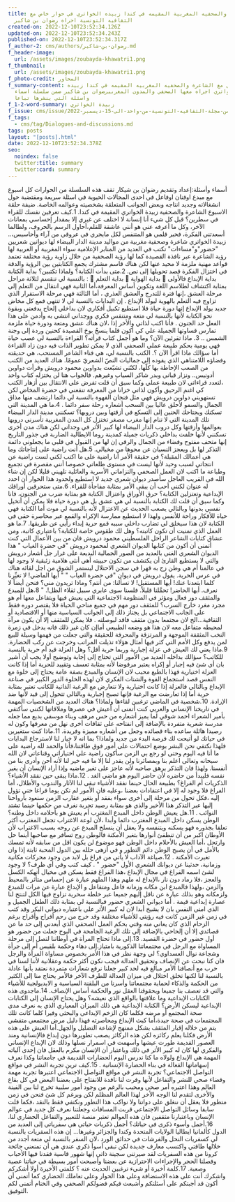 ```yaml
---
title: الشاعره والصحفيه المغربية المقيمه في كندا زبيده الخواتري في حوار خاص مع
  الثقافيه التونسية احراه رضوان بن شاكير
created-on: 2022-12-10T23:52:34.126Z
updated-on: 2022-12-10T23:52:34.243Z
published-on: 2022-12-10T23:52:34.317Z
f_author-2: cms/authors/رضوان-بن-شاكير.md
f_header-image:
  url: /assets/images/zoubayda-khawatri1.png
f_thumbnail:
  url: /assets/images/zoubayda-khawatri1.png
f_photo-credit: المحاور
f_summary-content: حوار شامل مع الشاعرة والصحفيه المغربيه المقيمه في كندا زبيده
  الخواتري اجراه معها الصحفي والمدون المغربيرضوان بن شاكير ضمن سلسلة اسماء
  واسئلة التي ينشرها تباعا
f_1-2-word-summary: زبيدة الخواتري
f_issue: cms/issue/العدد-الخامس-من-مجلة-الثقافيه-التونسية-من-واحد-الى-15-ديسمبر-2022.md
f_tags:
  - cms/tag/Dialogues-and-discussions.md
tags: posts
layout: "[posts].html"
date: 2022-12-10T23:52:34.378Z
seo:
  noindex: false
  twitter:title: summary
  twitter:card: summary
---
```

أسماء وأسئلة:إعداد وتقديم رضوان بن شيكار تقف هذه السلسلة من الحوارات كل اسبوع مع مبدع اوفنان اوفاعل في احدى المجالات الحيوية في اسئلة سريعة ومقتضبة حول انشغالاته وجديد انتاجه وبعض الجوانب المتعلقة بشخصيته وعوالمه الخاصة. ضيفة حلقة الاسبوع  الشاعرة والصحفية زبيدة الخواتري المقيمة في كندا. 1.كيف تعرفين نفسك للقراء في سطرين؟ قبل كل شيء أنا إنسانة  لا اختلف عن غيري إلا بمقدار إحساسي بمعانات الآخر، وكل ما أعرفه عني هو أنني  عاشقة للقلم،أحاول الرسم بالحروف،  ولطالما أسعدتني الفكرة، فحبر قلمي   هو المتنفس لكل مايجري في عروقي من آراء وأحاسيس،.. زبيدة الخواتري شاعرة وصحفية مغربية من مواليد  مدينة الدار البيضاء لها ديوانين شعريين "حضور"و"مساءات" تكتب في العديد من المنابر الإعلامية سواء المغربية أو العربية لها رؤية الشاعرة عبر نافذة القصيدة كما لها رؤية الصحفية من خلال زاوية رؤية مختلفة تعتمد قواعد مهنية ملزمة لا محيد عنها  لكن هناك قاسم مشترك يجمع الكتابتين بين الرؤية والدقة في اختزال الفكرة قصد تحويلها إلى نص. 2.متى بدأت الكتابة؟ ولماذا تكتبين؟ بداية الكتابة بالنسبة لي  تنقسم لثلاثة مراحل :  بداية التعلم  بداية الهواية  بداية الإبداع فالأولى بمثابة اكتشاف لطلاسم اللغة وتكوين أساس المعرفة،أما الثانية فهي انتقال من التعلم إلى مرحلة العشق ،إنها فترة للتدرج والعشق العذري ، أما الثالثة فهي مرحلة الاستقرار الذي تزاوج فيه التعلم بالهوية ليولد الإبداع . إن البدايات بالنسبة لي لا تنتهي فمع كل مخاض جديد يولد الإبداع إنها دورة حياة فلا استطيع تكبيل أفكاري  لان بداخلي إلحاح يدفعني وبقوة نحو الكتابة لأنها بالنسبة لي متعة ومتنفس فكري ووجداني انتشي به وأدمن على  هذا الفعل  حد الجنون . فأنا اكتب لذاتي والأخر إذا ،لان هناك عشق ومتعة ودورة حياة ملزمة تمارس قساوتها الجميلة علي كي أكون قلما ينسجُ بوحَ القصيدة كحنين وردة إلى وجنة الشمس  .. 3. ماذا تقرئين الآن؟ وما هو أجمل كتاب قرأته؟ القراءة بالنسبة لي عصب حياة فهي يومية بحكم طبيعة عملي الصحفي الذي لا يمكن تطوير الذات فيه دون زاد القراءة أما سؤالك ماذا اقرأ الآن ؟. الكتب بالنسبة لي، هي فناء الشاعر المستحب، هي حديقته وفضاؤه اللامتناهي الذي يقوده إلى جماليات النصّ الشعريّ عمومًا. هناك العديد من الكتب من الصعب الإحاطة بها كلّها، لكنّني تشبّعت بدواوين محمود درويش وقرأت دواوين أدونيس.. ونزار قباني وبدر شاكر السياب وغيرهم. فالجواب هنا لن يختزله كتاب واحد ،لتعدد قراءاتي لان طبيعة عملي وكما سبق أن قلت  تفرض علي الانتقال بين أزهار الكتب كي اغنم الرحيق وأكون لذاتي خزانا من المعرفة تنفعني في حضرة المخاض لكن تستهويني دواوين درويش فهي مثل فنجان القهوة بالنسبة لي دائما ارتشف منها مذاق الجمال والسمو  لأحلق عاليا بين السحب أشعاره رحلة سفر دائما . 4.ما هي المدينة التي تسكنك ويجتاحك الحنين إلى التسكع في أزقتها وبين دروبها؟ تسكنني مدينة الدار البيضاء تلك المدينة التي لا تنام إنها مغرب مصغر تختزل كل المدن المغربية تأسرني دروبها بعوالمها وأزقتها وكل دروب الدار البيضاء لها كبير الأثر في وجداني لكن هناك مدن أخرى تسكنني لأنها خلفت بداخلي ذكريات جميلة كمدينة روما الايطالية الضاربة في جذور التاريخ إنها متحف مفتوح وفضاء من الجمال والرقي إن لها من القبول في قلبي ما يجعلوني دائمة التذكر لها بل ويعجز النسيان عن محوها من مخيالي. 5.هل أنت راضية على إنتاجاتك وما هي أعمالك المقبلة؟ في حقيقة الأمر أنا راضية على ما اكتب لكني لست راضية عن انتجاتي لسبب وحيد لأنها ليست في مستوى طلعاتي خصوصا أنني مقصرة في تجميع وطباعة ما اكتب لان العمل الصحفي والتزاماتي الأسرية والعائلية تلهيني قليلا لكن إن شاء الله في القريب العاجل سأصدر ديوان شعري جديد لا استطيع ولحدود هذا الحوار أن احدد له عنوان لكنني أحب أن يبقى الأمر بمثابة مفاجأة للقراء. 6.متى ستحرقين أوراقك الإبداعية  وتعتزلين الكتابة؟ حرق الأوراق واعتزال الكتابة هو بمثابة ضرب من الجنون، فانا وكما سبق أن قلت لك الكتابة بالنسبة لي هي عشق بل هي دورة حياة فلا يمكن أن أتخيل نفسي بدونها وبالتالي يصعب الحديث عن الاعتزال لأنه بالنسبة لي موت أما الكتابة فهي حياة للأفكار  وراحة للأنفس ولهذا لا استطيع ممارسة الإكراه والقمع عبر محاصرة حقي في الكتابة لان هذا سيخلق لي تضارب داخلي سببه قمع حرية إبداء رأيي عن طريقها. 7.ما هو العمل الذي تمنيت أن تكون كاتبته؟ وهل لك طقوس خاصة للكتابة؟ باعتباري كاتبة، ومن عشاق كتابات الشاعر الراحل الفلسطيني محمود درويش فان من بين الأعمال التي كنت أتمنى أن أكون من كتابها الديوان الشعري لمحمود درويش "في حضرة الغياب " هذا الديوان الشعري الغني بالعديد من الصور الجمالية البديعة على غرار جل أشعار درويش والتي لا يستطيع القارئ أن يكتشف من تكون حبيبته أهي أنثى هلامية زئبقية لا وجود لها في عالمنا أم هي وطن زج به قهرا في سجن الاحتلال ليستمر الشوق من اجل لقائه هناك في عرس الحرية. يقول درويش في ديوان "في حضرة الغياب " " أيها الماضي! لا تغيِّرنا كلما ابتعدنا عنك! أيها المستقبل! لا تسألنا: من أنتم؟ وماذا تريدون مني؟ فنحن أيضاً لا نعرف. أيها الحاضر! تحمَّلنا قليلاً. فلسنا سوى عابري سبيل ثقلاء الظل!. " 8.هل للمبدع والمثقف دور فعال ومؤثر في المنظومة الاجتماعية التي يعيش فيها ويتفاعل معها أم هو مجرد مغرد خارج السرب؟ للمثقف دور مهم في جميع مناحي الحياة فلا يقتصر دوره فقط على الجانب الاجتماعي بل يجتاز ذلك إلى الجوانب السياسية منها أو الاقتصادية أو الثقافية...الخ لان مجتمعا بدون مثقف فاقد لبوصلته . فلا يمكن للمثقف إلا أن يكون مرآة لمحيطه متفاعل معه لان هذا هو وضعه الطبيعي أماإن كان غير ذلك فانه يدخل في زمرة النخب المثقفة الموجهة و المرتزقة والمحرفة للحقيقة والتي جعلت من فهمها وسيلة للبيع لمن يدفع وكل الأمم التي كثر فيها أمثال هؤلاء تذيلت المراتب وخرجت عن ركب الحضارة. 9.ماذا يعني لك العيش في عزلة إجبارية وربما حرية أقل؟ وهل العزلة قيد أم حرية بالنسبة للكاتب؟ سؤالك بداخله العديد من الأمور التي تحتاج إلى إجابة وتوضيح أولا يجب أن أشير بان أي شئ فيه إجبار أو إكراه يعتبر مرفوضا لأنه بمثابة تعسف وتقييد للحرية أما إذا كانت العزلة اختيارية فهذا بالطبع محبب لان الإنسان والمبدع بصفة عامة يحتاج إلى خلوة مع النفس قصد استجماع القوة والشتات الفكري لان لهذه الخلوة الدور الكبير في صناعة الإبداع وبالتالي فالعزلة إذا كانت اختيارية ولا تتعارض مع الرغبة الذاتية للكاتب تعتبر بمثابة حرية أما إذا تعارضت مع الرغبة فإنها تصبح إجبارية وبالتالي تتحول إلى قيد لأنها ضد الإرادة. 10.شخصية في الماضي ترغبين لقاءها ولماذا؟ هناك العديد من الشخصيات المهمة في تاريخنا الإنساني والعربي كنت أتمنى أن أعيش في عصرها وملاقاتها لكنني سأكتفي بأمير الشعراء احمد شوقي لما يميز أشعاره من حس مرهف وبناء موسقي بديع مما جعله مدرسة شعرية متفردة بالإضافة إلى انفتاحه على ثقافات أخرى نهل من معرفها وكون له رصيدا هائلة ساعده بناء قصائده وجعل من أشعاره مميزة وفريدة. 11.ماذا كنت ستغيرين في حياتك لو أتيحت لك فرصة البدء من جديد ولماذا؟ بما انه لا خيار لنا لاسترجاع البدايات فلهذا نكتفي نحن البشر بوضع احتمالات على أمور فوق طاقتنا،فأنا والحمد لله راضية على ما أنا فيه اليوم وحتى لو رجع بي الزمن سأكون راضية على اختياراتي وقناعاتي لان الله سبحانه وتعالى اعلم بنا وبمصائرنا ولن يقدر لنا إلا ما فيه خير لنا لأنه أحن وأدرى بنا من أنفسنا. ولهذا فان التذكر يرهق صاحبه لأنه عاجز على تغير ماضيه وإذا أراد الإنسان أن يغير نفسه فليبدأ من حاضره لأن حاضر اليوم هو ماضي الغد . 12.ماذا يبقى حين نفقد الأشياء؟  الذكريات أم الفراغ؟ بطبيعة الحال حينما نفقد الأشياء تبقى لنا الآثار والندوب والأطلال، أما الفراغ فلا وجود له إلا في اعتقادات بعضنا ،وعليه فان الأمور لم تكن يوما فراغا حتى تؤول إليه ،فكل تحول من مرحلة إلى أخرى سواء بفقد أو بتغير عقارب الزمن سنعود بأرواحنا إليها عبر التذكر هذا الأخير والذي هو بمثابة رصيد تجربة نغرف من حكمها حينما تشتد النوائب . 11.هل يعيش الوطن داخل المبدع المغترب أم يعيش هو بأحلامه داخل وطنه؟ الوطن يسكن داخل المبدع المغترب دائما وأبدا ،لأن لوعة الاغتراب تجعل المغترب أكثر تعلقا بجذوره فهو يسكنه ويتنفسه ولا يعقل أن ينسلخ المبدع عن روحه بسبب الاغتراب لأن الأوطان اكبر من أن تنطفئ أنوارها  بتغير الأمكنة فالوطن روح تسافر مع صاحبها أينما حل وارتحل ،أما العيش بالأحلام داخل الوطن فهو موضوع  لن يكون اقل من سابقه لأنه تمسك بالأمل في أن يصبح الوطن دائم التطور و في أزهى حلله بين الدول المحبة ثابتة إذا وان تغيرت الأمكنة . 12.صياغة الآداب لا يأتي من فراغ بل لابد من وجود محركات مكانية وزمانية، حدثينا عن ديوانك الشعري الأول "حضور " .  كيف كتب وفي أي ظرف؟ لا وجود لشئ اسمه الفراغ في مجال الإبداع ،هذا الفراغ فقط يسكن في مخيال أنهكه الكسل والعجز ،فلا رماد دون نار ،الإبداع له ملهم وهذا الملهم عبارة عن إحساس متأثر بالمحيط والزمن ،ولهذا فالمبدع ابن مكانه وزمانه فاعل ومتفاعل و الإبداع عبارة عن مرات للمبدع ولزمكانه وهو بذلك عبارة عن ناقل إليهم جميعا عبر خلطة سحرية تزاوج فيها الكل لتنتج لنا عصارة إبداعية قيمة . أما ديواني الشعري حضور فبالنسبة لي بمثابة ذلك الطفل الجميل و الذي امني النفس بان لا يشيخ أبدا لان له كبير الأثر علي باعتباره ديواني البكر  وقد كتب في زمن غير الزمن كانت فيه رؤيتي للأشياء مختلفة وقد خرج من رحم أفراح وأقراح برغم الزحام الذي كان يعاني منه وقتي بحكم العمل الصحفي الذي  أبعدني إلى حد ما عن قصائدي إلا أن إلحاحي بالإضافة إلى تلك الرغبة الجامحة في البوح جعلت من حضور هو أول حضور في حضرة القصيد. 13.إلى ماذا تحتاج المرأة في أوطاننا لتصل إلى مرحلة المساواة مع الرجل في مجتمعاتنا الذكورية بامتياز.إلى دهاء وحكمة بلقيس أم إلى جرأة وشجاعة نوال العسداوي؟ لي وجهة نظر في هذا الأمر  بخصوص مساواة المرأة والرجل فان كنا نبحث عن الإنصاف وتحقيق العدالة فيجب نكون أكثر حكمة وعقلانية لأننا لسنا في حرب مع أنصافنا الأمر مبالغ فيه لحد كبير جعلنا نرفع شعارات متمردة نعتقد بأنها عادلة بالنسبة لنا لكنها تخلق اختلال في ميزان العدالة للطرف الآخر فالأمر يحتاج منا إلى الكثير من الحكمة والذكاء لحماية مجتمعاتنا وأسرنا من البلقنة السياسية و الايديولجية  للأشياء والتي قد تعصف بنا جميعا وبحقوقنا العقل نور والحكمة أساس الإنصاف. 14.ماجدوى هذه الكتابات الإبداعية وما علاقتها بالواقع الذي نعيشه؟ وهل يحتاج الإنسان إلى الكتابات الإبداعية ليسكن الأرض؟ الكتابة الإبداعية هي ذلك الميزان المعياري الذي به نعرف مدى صحة المجتمع أو مرضه فكلما كان الزخم الإبداعي والبحثي وفيرا كلما كانت تلك المجتمعات في صحة جيدة،أما كبث الإبداع ومحاصرته فهذا دليل مرض مجتمعي متفشي يتم من خلاله إقبار المثقف بشكل ممنهج لإشاعة التضليل والجهل.أما العيش على هذه الأرض فكلنا يعلم ركائزه لكن هذه الركائز يصعب تطويرها دون إبداع فالإنسانية ومند العصور القديمة طورت عيشها وأسهمت في اسمرار نسلها وذلك لان الإبداع الإنساني والفكري لها كان له كبير الأثر في ذلك وباعتبار أن الإنسان مكرم بالعقل فان إحدى آلياته المهمة هي الإبداع ولولاه ما كنا ندرس اليوم الحضارات القديمة في جامعاتنا وكذا نعرف إسهاماتها الفعالة في بناء الحضارة الإنسانية . 15.كيف ترين تجربة النشر في مواقع التواصل الاجتماعي؟ تجربة النشر في مواقع التواصل الاجتماعي اعتبرها تجربة مهمة وفضاء صحي للنشر والتفاعل لأنها وفرت لنا نافدة للانفتاح على بعضنا البعض في كل بقاع العالم وهذا اعتبره أمر صحي ومحبب بالرغم من وجود أمور سلبية تخرج لنا بين الفينة والأخرى لتقدم لنا الوجه الأخر لهذا العالم المظلم لكن وبرغم كل شئ فنحن في زمن متطور فلا يعقل أن ننغلق على دواتنا ولا نواكب هذا التطور ونكتفي فقط بالنقد ،فكما قلت سابقا وسائل التواصل الاجتماعي قربت المسافات وجعلتنا نعرف كل جديد في عوالم الإنسان وباعتبارنا مثقفين فان هذه العوالم تعتبر منصة للتعبير والتفاعل الحضاري لنا. 16.أجمل وأسوء ذكرى في حياتك؟ أجمل ذكريات حياتي هي سفرياتي إلى العديد من الدول كألمانيا ايطاليا الولايات المتحدة وكندا والجزائر وغيرها... إن هذه السفريات بالنسبة لي كسفريات النحل والفرشات في حدائق الورد ،لان السفر بالنسبة لي متعة أجدد من خلالها طاقتي واكتسب معارف جديدة لكن تبقى أسوأ ذكرى عندي هي أن تمنعني جائحة كرونا من هذه السفريات لقد صيرتني سجينة ذاتي إنها شهور قاسية فقدنا فيها الأحباب وفصلنا الحجر والإجراءات الاحترازية عن بعضنا وأصبحت أمور بسيطة في حياتنا عصية وصعبة. 17.كلمة أخيرة أو شيء ترغبين الحديث عنه ؟ كلمتي الأخيرة أولا أشكركم واشكرك أنت على هذه الاستضافة وعلى هذا الحوار وعلى تعاملك الحضاري كما أتمنى أن أكون قد أجبتكم على أسئلتكم وأشبعت فيكم فضولكم الصحفي وفي الختام أتمنى لكم التوفيق.